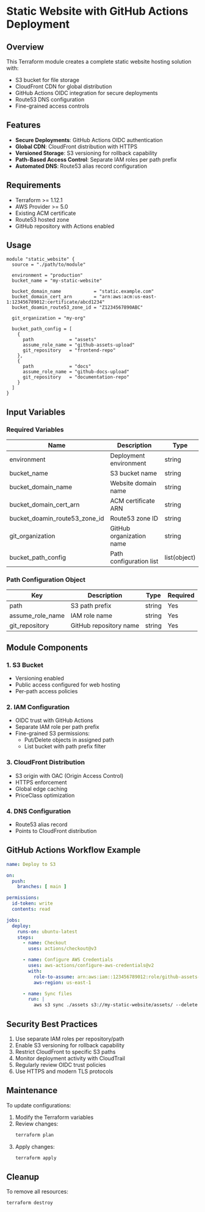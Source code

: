 # Static Website with GitHub Actions Deployment

## Overview
This Terraform module creates a complete static website hosting solution with:
- S3 bucket for file storage
- CloudFront CDN for global distribution
- GitHub Actions OIDC integration for secure deployments
- Route53 DNS configuration
- Fine-grained access controls

## Features
- **Secure Deployments**: GitHub Actions OIDC authentication
- **Global CDN**: CloudFront distribution with HTTPS
- **Versioned Storage**: S3 versioning for rollback capability
- **Path-Based Access Control**: Separate IAM roles per path prefix
- **Automated DNS**: Route53 alias record configuration

## Requirements
- Terraform >= 1.12.1
- AWS Provider >= 5.0
- Existing ACM certificate
- Route53 hosted zone
- GitHub repository with Actions enabled

## Usage
```hcl
module "static_website" {
  source = "./path/to/module"

  environment = "production"
  bucket_name = "my-static-website"

  bucket_domain_name            = "static.example.com"
  bucket_domain_cert_arn        = "arn:aws:acm:us-east-1:123456789012:certificate/abcd1234"
  bucket_doamin_route53_zone_id = "Z1234567890ABC"

  git_organization = "my-org"

  bucket_path_config = [
    {
      path             = "assets"
      assume_role_name = "github-assets-upload"
      git_repository   = "frontend-repo"
    },
    {
      path             = "docs"
      assume_role_name = "github-docs-upload"
      git_repository   = "documentation-repo"
    }
  ]
}
```

## Input Variables

### Required Variables
| Name | Description | Type |
|------|-------------|------|
| environment | Deployment environment | string |
| bucket_name | S3 bucket name | string |
| bucket_domain_name | Website domain name | string |
| bucket_domain_cert_arn | ACM certificate ARN | string |
| bucket_doamin_route53_zone_id | Route53 zone ID | string |
| git_organization | GitHub organization name | string |
| bucket_path_config | Path configuration list | list(object) |

### Path Configuration Object
| Key | Description | Type | Required |
|-----|-------------|------|----------|
| path | S3 path prefix | string | Yes |
| assume_role_name | IAM role name | string | Yes |
| git_repository | GitHub repository name | string | Yes |

## Module Components

### 1. S3 Bucket
- Versioning enabled
- Public access configured for web hosting
- Per-path access policies

### 2. IAM Configuration
- OIDC trust with GitHub Actions
- Separate IAM role per path prefix
- Fine-grained S3 permissions:
  - Put/Delete objects in assigned path
  - List bucket with path prefix filter

### 3. CloudFront Distribution
- S3 origin with OAC (Origin Access Control)
- HTTPS enforcement
- Global edge caching
- PriceClass optimization

### 4. DNS Configuration
- Route53 alias record
- Points to CloudFront distribution

## GitHub Actions Workflow Example
```yaml
name: Deploy to S3

on:
  push:
    branches: [ main ]

permissions:
  id-token: write
  contents: read

jobs:
  deploy:
    runs-on: ubuntu-latest
    steps:
      - name: Checkout
        uses: actions/checkout@v3

      - name: Configure AWS Credentials
        uses: aws-actions/configure-aws-credentials@v2
        with:
          role-to-assume: arn:aws:iam::123456789012:role/github-assets-upload
          aws-region: us-east-1

      - name: Sync files
        run: |
          aws s3 sync ./assets s3://my-static-website/assets/ --delete
```

## Security Best Practices
1. Use separate IAM roles per repository/path
2. Enable S3 versioning for rollback capability
3. Restrict CloudFront to specific S3 paths
4. Monitor deployment activity with CloudTrail
5. Regularly review OIDC trust policies
6. Use HTTPS and modern TLS protocols

## Maintenance
To update configurations:
1. Modify the Terraform variables
2. Review changes:
   ```bash
   terraform plan
   ```
3. Apply changes:
   ```bash
   terraform apply
   ```

## Cleanup
To remove all resources:
```bash
terraform destroy
```
